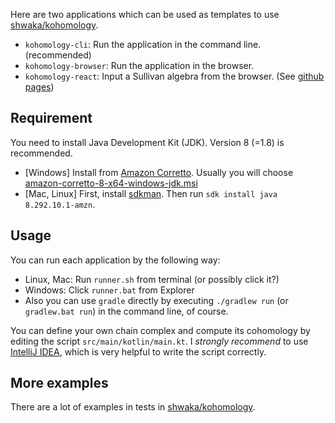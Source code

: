 Here are two applications which can be used as templates to use [shwaka/kohomology](https://github.com/shwaka/kohomology).

- `kohomology-cli`: Run the application in the command line. (recommended)
- `kohomology-browser`: Run the application in the browser.
- `kohomology-react`: Input a Sullivan algebra from the browser. (See [github pages](https://shwaka.github.io/kohomology-app/))

## Requirement
You need to install Java Development Kit (JDK).
Version 8 (=1.8) is recommended.

- [Windows] Install from [Amazon Corretto](https://docs.aws.amazon.com/corretto/latest/corretto-8-ug/downloads-list.html). Usually you will choose [amazon-corretto-8-x64-windows-jdk.msi](https://corretto.aws/downloads/latest/amazon-corretto-8-x64-windows-jdk.msi)
- [Mac, Linux] First, install [sdkman](https://sdkman.io/). Then run `sdk install java 8.292.10.1-amzn`.

## Usage
You can run each application by the following way:

- Linux, Mac: Run `runner.sh` from terminal (or possibly click it?)
- Windows: Click `runner.bat` from Explorer
- Also you can use `gradle` directly by executing `./gradlew run` (or `gradlew.bat run`) in the command line, of course.

You can define your own chain complex and compute its cohomology by editing the script `src/main/kotlin/main.kt`.
I *strongly recommend* to use [IntelliJ IDEA](https://www.jetbrains.com/idea/), which is very helpful to write the script correctly.

## More examples
There are a lot of examples in tests in [shwaka/kohomology](https://github.com/shwaka/kohomology).
